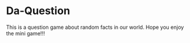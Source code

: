 # Da-Question
This is a question game about random facts in our world. Hope you enjoy the mini game!!!
